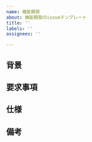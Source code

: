 ```yaml
---
name: 機能開発
about: 機能開発のissueテンプレート
title: ''
labels: ''
assignees: ''

---
```


## 背景

## 要求事項

## 仕様

## 備考
